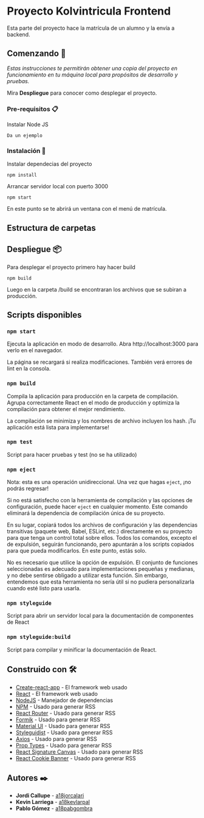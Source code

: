 # Proyecto Kolvintricula Frontend

Esta parte del proyecto hace la matrícula de un alumno y la envía a backend.

## Comenzando 🚀

_Estas instrucciones te permitirán obtener una copia del proyecto en funcionamiento en tu máquina local para propósitos de desarrollo y pruebas._

Mira **Despliegue** para conocer como desplegar el proyecto.

### Pre-requisitos 📋

Instalar Node JS

```
Da un ejemplo
```

### Instalación 🔧

Instalar dependecias del proyecto

```
npm install
```

Arrancar servidor local con puerto 3000

```
npm start
```

En este punto se te abrirá un ventana con el menú de matrícula.

## Estructura de carpetas

## Despliegue 📦

Para desplegar el proyecto primero hay hacer build

```
npm build
```

Luego en la carpeta /build se encontraran los archivos que se subiran a producción.

## Scripts disponibles

### `npm start`

Ejecuta la aplicación en modo de desarrollo.
Abra http://localhost:3000 para verlo en el navegador.

La página se recargará si realiza modificaciones.
También verá errores de lint en la consola.

### `npm build`

Compila la aplicación para producción en la carpeta de compilación.
Agrupa correctamente React en el modo de producción y optimiza la compilación para obtener el mejor rendimiento.

La compilación se minimiza y los nombres de archivo incluyen los hash.
¡Tu aplicación está lista para implementarse!

### `npm test`

Script para hacer pruebas y test (no se ha utilizado)

### `npm eject`

Nota: esta es una operación unidireccional. Una vez que hagas `eject`, ¡no podrás regresar!

Si no está satisfecho con la herramienta de compilación y las opciones de configuración, puede hacer `eject` en cualquier momento. Este comando eliminará la dependencia de compilación única de su proyecto.

En su lugar, copiará todos los archivos de configuración y las dependencias transitivas (paquete web, Babel, ESLint, etc.) directamente en su proyecto para que tenga un control total sobre ellos. Todos los comandos, excepto el de expulsión, seguirán funcionando, pero apuntarán a los scripts copiados para que pueda modificarlos. En este punto, estás solo.

No es necesario que utilice la opción de expulsión. El conjunto de funciones seleccionadas es adecuado para implementaciones pequeñas y medianas, y no debe sentirse obligado a utilizar esta función. Sin embargo, entendemos que esta herramienta no sería útil si no pudiera personalizarla cuando esté listo para usarla.

### `npm styleguide`

Script para abrir un servidor local para la documentación de componentes de React

### `npm styleguide:build`

Script para compilar y minificar la documentación de React.

## Construido con 🛠️

- [Create-react-app](http://www.dropwizard.io/1.0.2/docs/) - El framework web usado
- [React](http://www.dropwizard.io/1.0.2/docs/) - El framework web usado
- [NodeJS](https://maven.apache.org/) - Manejador de dependencias
- [NPM](https://rometools.github.io/rome/) - Usado para generar RSS
- [React Router](https://rometools.github.io/rome/) - Usado para generar RSS
- [Formik](https://rometools.github.io/rome/) - Usado para generar RSS
- [Material UI](https://rometools.github.io/rome/) - Usado para generar RSS
- [Styleguidist](https://rometools.github.io/rome/) - Usado para generar RSS
- [Axios](https://rometools.github.io/rome/) - Usado para generar RSS
- [Prop Types](https://rometools.github.io/rome/) - Usado para generar RSS
- [React Signature Canvas](https://rometools.github.io/rome/) - Usado para generar RSS
- [React Cookie Banner](https://rometools.github.io/rome/) - Usado para generar RSS

## Autores ✒️

- **Jordi Callupe** - [a18jorcalari](https://github.com/a18jorcalari)
- **Kevin Larriega** - [a18kevlarpal](#fulanito-de-tal)
- **Pablo Gómez** - [a18pabgombra](#fulanito-de-tal)
